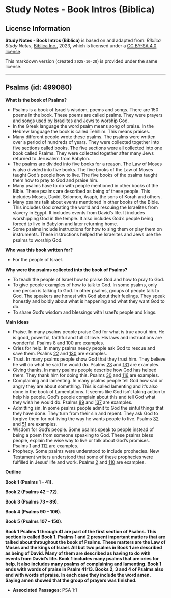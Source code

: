 # Study Notes - Book Intros (Biblica)

## License Information

**Study Notes - Book Intros (Biblica)** is based on and adapted from: _Biblica Study Notes_, [Biblica Inc.](https://www.biblica.com/), 2023, which is licensed under a [CC BY-SA 4.0 license](https://creativecommons.org/licenses/by-sa/4.0/legalcode.en).

This markdown version (created `2025-10-20`) is provided under the same license.



--------------------------------

## Psalms (id: 499080)

**What is the book of Psalms?**

* Psalms is a book of Israel’s wisdom, poems and songs. There are 150 poems in the book. These poems are called psalms. They were prayers and songs used by Israelites and Jews to worship God.
* In the Greek language the word psalm means song of praise. In the Hebrew language the book is called Tehillim. This means praises.
* Many different people wrote these psalms. The psalms were written over a period of hundreds of years. They were collected together into five sections called books. The five sections were all collected into one book called Psalms. They were collected together after many Jews returned to Jerusalem from Babylon.
* The psalms are divided into five books for a reason. The Law of Moses is also divided into five books. The five books of the Law of Moses taught God’s people how to live. The five books of the psalms taught them how to pray to God and praise him.
* Many psalms have to do with people mentioned in other books of the Bible. These psalms are described as being of these people. This includes Moses, David, Solomon, Asaph, the sons of Korah and others.
* Many psalms talk about events mentioned in other books of the Bible. This includes God creating the world and rescuing the Israelites from slavery in Egypt. It includes events from David’s life. It includes worshipping God in the temple. It also includes God’s people being forced to live in Babylon and later returning home.
* Some psalms include instructions for how to sing them or play them on instruments. These instructions helped the Israelites and Jews use the psalms to worship God.

**Who was this book written for?**

* For the people of Israel.

**Why were the psalms collected into the book of Psalms?**

* To teach the people of Israel how to praise God and how to pray to God.
* To give people examples of how to talk to God. In some psalms, only one person is talking to God. In other psalms, groups of people talk to God. The speakers are honest with God about their feelings. They speak honestly and boldly about what is happening and what they want God to do.
* To share God’s wisdom and blessings with Israel’s people and kings.

**Main ideas**

* Praise. In many psalms people praise God for what is true about him. He is good, powerful, faithful and full of love. His laws and instructions are wonderful. Psalms [8](https://ref.ly/Ps8:1-Ps8:9) and [100](https://ref.ly/Ps100:1-Ps100:5) are examples.
* Cries for help. In many psalms needy people ask God to rescue and save them. Psalms [22](https://ref.ly/Ps22:1-Ps22:31) and [130](https://ref.ly/Ps130:1-Ps130:8) are examples.
* Trust. In many psalms people show God that they trust him. They believe he will do what he said he would do. Psalms [23](https://ref.ly/Ps23:1-Ps23:6) and [131](https://ref.ly/Ps131:1-Ps131:3) are examples.
* Giving thanks. In many psalms people describe how God has helped them. They thank him for doing this. Psalms [30](https://ref.ly/Ps30:1-Ps30:12) and [116](https://ref.ly/Ps116:1-Ps116:19) are examples.
* Complaining and lamenting. In many psalms people tell God how sad or angry they are about something. This is called lamenting and it’s also done in the book of Lamentations. It seems like God isn’t taking action to help his people. God’s people complain about this and tell God what they wish he would do. Psalms [89](https://ref.ly/Ps89:1-Ps89:52) and [137](https://ref.ly/Ps137:1-Ps137:9) are examples.
* Admitting sin. In some psalms people admit to God the sinful things that they have done. They turn from their sin and repent. They ask God to forgive them for not living the way he wants people to live. Psalms [32](https://ref.ly/Ps32:1-Ps32:11) and [51](https://ref.ly/Ps51:1-Ps51:19) are examples.
* Wisdom for God’s people. Some psalms speak to people instead of being a poem from someone speaking to God. These psalms bless people, explain the wise way to live or talk about God’s promises. Psalms [1](https://ref.ly/Ps1:1-Ps1:6) and [112](https://ref.ly/Ps112:1-Ps112:10) are examples.
* Prophecy. Some psalms were understood to include prophecies. New Testament writers understood that some of these prophecies were fulfilled in Jesus’ life and work. Psalms [2](https://ref.ly/Ps2:1-Ps2:12) and [110](https://ref.ly/Ps110:1-Ps110:7) are examples.

**Outline**

**Book 1 (Psalms 1 – 41\).**

**Book 2 (Psalms 42 – 72\).**

**Book 3 (Psalms 73 – 89\).**

**Book 4 (Psalms 90 – 106\).**

**Book 5 (Psalms 107 – 150\).**

**Book 1 Psalms 1 through 41 are part of the first section of Psalms. This section is called Book 1\. Psalms 1 and 2 present important matters that are talked about throughout the book of Psalms. These matters are the Law of Moses and the kings of Israel. All but two psalms in Book 1 are described as being of David. Many of them are described as having to do with events from David’s life. Book 1 includes many psalms that are cries for help. It also includes many psalms of complaining and lamenting. Book 1 ends with words of praise in Psalm 41:13\.** **Books 2, 3 and 4 of Psalms also end with words of praise. In each case they include the word amen. Saying amen showed that the group of prayers was finished.**

* **Associated Passages:** PSA 1:1

